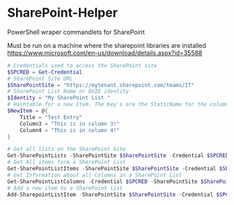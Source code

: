 # SharePoint-Helper
PowerShell wraper commandlets for SharePoint

Must be run on a machine where the sharepoint libraries are installed
https://www.microsoft.com/en-us/download/details.aspx?id=35588 

```powershell
# Credentials used to access the SharePoint site
$SPCRED = Get-Credential
# SharePoint Site URL
$SharePointSite = "https://mytenant.sharepoint.com/teams/IT"
# SharePoint List Name or GUID identity
$Identity = "My SharePoint List "
# Hashtable for a new Item. The Key's are the StaticName for the columns which can be obtained with Get-SharePointListColumns
$NewItem = @{
    Title = "Test Entry"
    Column3 = "This is in column 3!"
    Column4 = "This is in column 4!"
}

# Get all lists on the SharePoint Site
Get-SharePointLists -SharePointSite $SharePointSite -Credential $SPCRED  | ft title,id,identity
# Get All items form a SharePoint List
Get-SharePointListItems -SharePointSite $SharePointSite -Credential $SPCRED -Identity $Identity 
# Get Information about all Columns in a SharePoint List
Get-SharePointListColumns -Credential $SPCRED -SharePointSite $SharePointSite -Identity $Identity | ft Title,StaticName,TypeDisplayName
# Add a new item to a SharePoint list
Add-SharepointListItem -SharePointSite $SharePointSite -Credential $SPCRED -Identity $Identity -Item $NewItem
```
